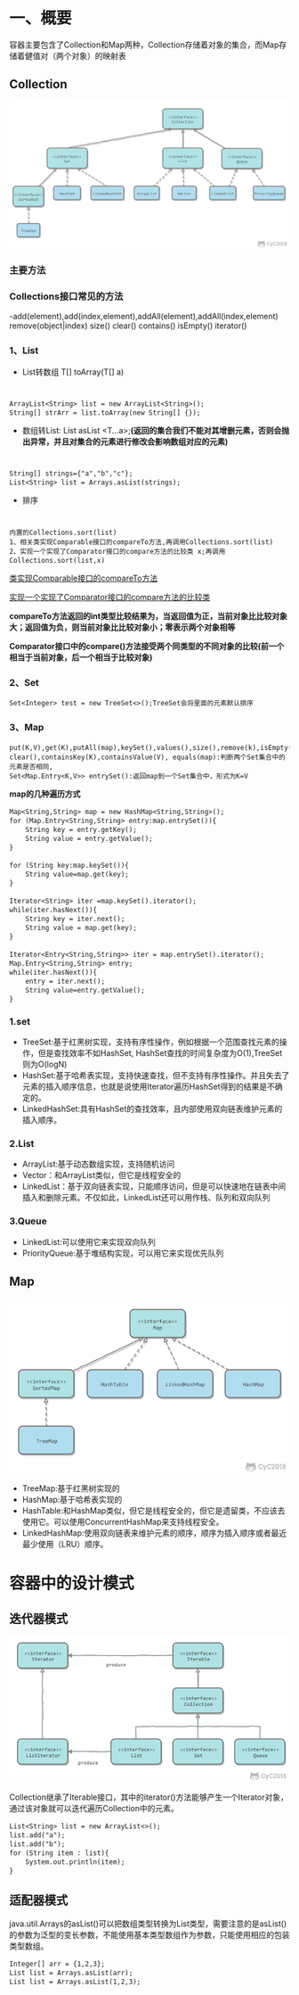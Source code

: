 # 一、概要
容器主要包含了Collection和Map两种，Collection存储着对象的集合，而Map存储着健值对（两个对象）的映射表
## Collection
![](./picture/JavaCollection.png)

### 主要方法

### Collections接口常见的方法
-add(element),add(index,element),addAll(element),addAll(index,element) remove(object|index) size() clear() contains() isEmpty()  iterator()

### 1、List
- List转数组 <T>T[] toArray(T[] a)
#
	ArrayList<String> list = new ArrayList<String>();
	String[] strArr = list.toArray(new String[] {});
- 数组转List: <T> List asList <T...a>;**(返回的集合我们不能对其增删元素，否则会抛出异常，并且对集合的元素进行修改会影响数组对应的元素)**
#
	String[] strings={"a","b","c"};
	List<String> list = Arrays.asList(strings);
- 排序
#	
	内置的Collections.sort(list)
	1、相关类实现Comparable接口的compareTo方法,再调用Collections.sort(list)
	2、实现一个实现了Comparator接口的compare方法的比较类 x;再调用 Collections.sort(list,x)


[类实现Comparable接口的compareTo方法](https://www.cnblogs.com/ltb6w/p/7954839.html)

[实现一个实现了Comparator接口的compare方法的比较类](https://blog.csdn.net/without_scruple/article/details/78466847)

**compareTo方法返回的int类型比较结果为，当返回值为正，当前对象比比较对象大；返回值为负，则当前对象比比较对象小；零表示两个对象相等**

**Comparator接口中的compare()方法接受两个同类型的不同对象的比较(前一个相当于当前对象，后一个相当于比较对象)**
	
### 2、Set
	Set<Integer> test = new TreeSet<>();TreeSet会将里面的元素默认排序
### 3、Map
	put(K,V),get(K),putAll(map),keySet(),values(),size(),remove(k),isEmpty(),
	clear(),containsKey(K),containsValue(V), equals(map):判断两个Set集合中的元素是否相同,
	Set<Map.Entry<K,V>> entrySet():返回map到一个Set集合中，形式为K=V
**map的几种遍历方式**
	
	Map<String,String> map = new HashMap<String,String>();
	for (Map.Entry<String,String> entry:map.entrySet()){
		String key = entry.getKey();
		String value = entry.getValue();
	}
	
	for (String key:map.keySet()){
		String value=map.get(key);
	}

	Iterator<String> iter =map.keySet().iterator();
	while(iter.hasNext()){
		String key = iter.next();
		String value = map.get(key);
	}
	
	Iterator<Entry<String,String>> iter = map.entrySet().iterator();
	Map.Entry<String,String> entry;
	while(iter.hasNext()){
		entry = iter.next();
		String value=entry.getValue();
	} 
	


### 1.set
- TreeSet:基于红黑树实现，支持有序性操作，例如根据一个范围查找元素的操作，但是查找效率不如HashSet, HashSet查找的时间复杂度为O(1),TreeSet则为O(logN)
- HashSet:基于哈希表实现，支持快速查找，但不支持有序性操作。并且失去了元素的插入顺序信息，也就是说使用Iterator遍历HashSet得到的结果是不确定的。
- LinkedHashSet:具有HashSet的查找效率，且内部使用双向链表维护元素的插入顺序。
### 2.List
- ArrayList:基于动态数组实现，支持随机访问
- Vector：和ArrayList类似，但它是线程安全的
- LinkedList：基于双向链表实现，只能顺序访问，但是可以快速地在链表中间插入和删除元素。不仅如此，LinkedList还可以用作栈、队列和双向队列
### 3.Queue
- LinkedList:可以使用它来实现双向队列
- PriorityQueue:基于堆结构实现，可以用它来实现优先队列
## Map
![](./picture/JavaMap.png)

- TreeMap:基于红黑树实现的
- HashMap:基于哈希表实现的
- HashTable:和HashMap类似，但它是线程安全的，但它是遗留类，不应该去使用它。可以使用ConcurrentHashMap来支持线程安全。
- LinkedHashMap:使用双向链表来维护元素的顺序，顺序为插入顺序或者最近最少使用（LRU）顺序。
# 容器中的设计模式
## 迭代器模式
![](./picture/JavaIterable.png)

Collection继承了Iterable接口，其中的iterator()方法能够产生一个Iterator对象，通过该对象就可以迭代遍历Collection中的元素。
	
	List<String> list = new ArrayList<>();
	list.add("a");
	list.add("b");
	for (String item : list){
		System.out.println(item);
	}

## 适配器模式
java.util.Arrays的asList()可以把数组类型转换为List类型，需要注意的是asList()的参数为泛型的变长参数，不能使用基本类型数组作为参数，只能使用相应的包装类型数组。

	Integer[] arr = {1,2,3};
	List list = Arrays.asList(arr);
	List list = Arrays.asList(1,2,3);

